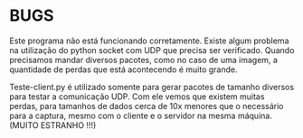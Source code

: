 # BUGS #

Este programa não está funcionando corretamente.
Existe algum problema na utilização do python socket com UDP que precisa ser verificado.
Quando precisamos mandar diversos pacotes, como no caso de uma imagem, a quantidade de perdas que está acontecendo é muito grande.

Teste-client.py é utilizado somente para gerar pacotes de tamanho diversos para testar a comunicação UDP.
Com ele vemos que existem muitas perdas, para tamanhos de dados cerca de 10x menores que o necessário para a captura, mesmo com o cliente e o servidor na mesma máquina. (MUITO ESTRANHO !!!)